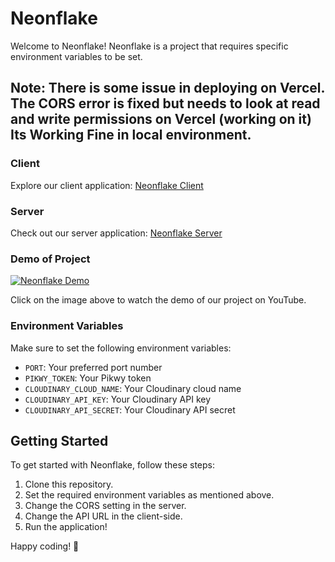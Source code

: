 # Neonflake

Welcome to Neonflake! Neonflake is a project that requires specific environment variables to be set.

## Note: There is some issue in deploying on Vercel. The CORS error is fixed but needs to look at read and write permissions on Vercel (working on it) Its Working Fine in local environment.

### Client
Explore our client application: [Neonflake Client](https://neonflake-client.vercel.app/)

### Server
Check out our server application: [Neonflake Server](https://neonflake-umber.vercel.app/)

### Demo of Project

[![Neonflake Demo](https://img.youtube.com/vi/iCgQAghgm98/maxresdefault.jpg)](https://youtu.be/iCgQAghgm98)

Click on the image above to watch the demo of our project on YouTube.

### Environment Variables

Make sure to set the following environment variables:

- `PORT`: Your preferred port number
- `PIKWY_TOKEN`: Your Pikwy token
- `CLOUDINARY_CLOUD_NAME`: Your Cloudinary cloud name
- `CLOUDINARY_API_KEY`: Your Cloudinary API key
- `CLOUDINARY_API_SECRET`: Your Cloudinary API secret

## Getting Started

To get started with Neonflake, follow these steps:

1. Clone this repository.
2. Set the required environment variables as mentioned above.
3. Change the CORS setting in the server.
4. Change the API URL in the client-side.
5. Run the application!

Happy coding! 🚀
